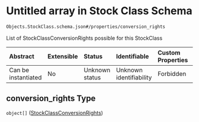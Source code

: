 # Untitled array in Stock Class Schema

```txt
Objects.StockClass.schema.json#/properties/conversion_rights
```

List of StockClassConversionRights possible for this StockClass

| Abstract            | Extensible | Status         | Identifiable            | Custom Properties | Additional Properties | Access Restrictions | Defined In                                                                          |
| :------------------ | :--------- | :------------- | :---------------------- | :---------------- | :-------------------- | :------------------ | :---------------------------------------------------------------------------------- |
| Can be instantiated | No         | Unknown status | Unknown identifiability | Forbidden         | Allowed               | none                | [StockClass.schema.json*](../objects/StockClass.schema.json "open original schema") |

## conversion_rights Type

`object[]` ([StockClassConversionRights](convertible-properties-stockclassconversionrights.md))

